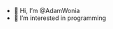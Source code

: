 - 👋 Hi, I’m @AdamWonia
- 👀 I’m interested in programming

<br>
<!---
Contact: <br>
e-mail: adam.wonia@gmail.com <br>
Linkedin: www.linkedin.com/in/adam-wonia <br>
--->


<!---
AdamWonia/AdamWonia is a ✨ special ✨ repository because its `README.md` (this file) appears on your GitHub profile.
You can click the Preview link to take a look at your changes.
--->
